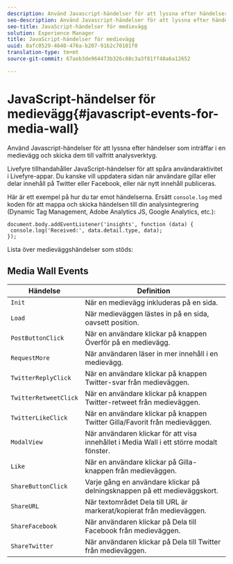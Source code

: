 ```yaml
---
description: Använd Javascript-händelser för att lyssna efter händelser som inträffar i en medievägg och skicka dem till valfritt analysverktyg.
seo-description: Använd Javascript-händelser för att lyssna efter händelser som inträffar i en medievägg och skicka dem till valfritt analysverktyg.
seo-title: JavaScript-händelser för medievägg
solution: Experience Manager
title: JavaScript-händelser för medievägg
uuid: 8afc0529-4640-476a-b207-91b2c70101f0
translation-type: tm+mt
source-git-commit: 67aeb3de964473b326c88c3a3f81ff48a6a12652

---
```



# JavaScript-händelser för medievägg{#javascript-events-for-media-wall}

Använd Javascript-händelser för att lyssna efter händelser som inträffar i en medievägg och skicka dem till valfritt analysverktyg.

Livefyre tillhandahåller JavaScript-händelser för att spåra användaraktivitet i Livefyre-appar. Du kanske vill uppdatera sidan när användare gillar eller delar innehåll på Twitter eller Facebook, eller när nytt innehåll publiceras.

Här är ett exempel på hur du tar emot händelserna. Ersätt `console.log` med koden för att mappa och skicka händelsen till din analysintegrering (Dynamic Tag Management, Adobe Analytics JS, Google Analytics, etc.):

```
document.body.addEventListener('insights', function (data) { 
 console.log('Received:', data.detail.type, data); 
});
```

Lista över medieväggshändelser som stöds:

## Media Wall Events

| Händelse | Definition |
|---|---|
| `Init` | När en medievägg inkluderas på en sida. |
| `Load` | När medieväggen lästes in på en sida, oavsett position. |
| `PostButtonClick` | När en användare klickar på knappen Överför på en medievägg. |
| `RequestMore` | När användaren läser in mer innehåll i en medievägg. |
| `TwitterReplyClick` | När en användare klickar på knappen Twitter-svar från medieväggen. |
| `TwitterRetweetClick` | När en användare klickar på knappen Twitter-retweet från medieväggen. |
| `TwitterLikeClick` | När en användare klickar på knappen Twitter Gilla/Favorit från medieväggen. |
| `ModalView` | När användaren klickar för att visa innehållet i Media Wall i ett större modalt fönster. |
| `Like` | När en användare klickar på Gilla-knappen från medieväggen. |
| `ShareButtonClick` | Varje gång en användare klickar på delningsknappen på ett medieväggskort. |
| `ShareURL` | När textområdet Dela till URL är markerat/kopierat från medieväggen. |
| `ShareFacebook` | När användaren klickar på Dela till Facebook från medieväggen. |
| `ShareTwitter` | När användaren klickar på Dela till Twitter från medieväggen. |
